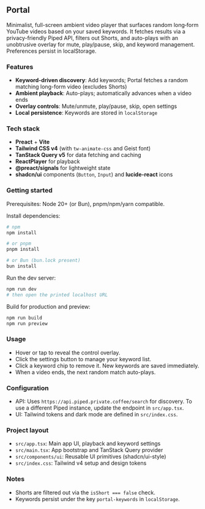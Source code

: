 ## Portal

Minimalist, full-screen ambient video player that surfaces random long‑form YouTube videos based on your saved keywords. It fetches results via a privacy-friendly Piped API, filters out Shorts, and auto-plays with an unobtrusive overlay for mute, play/pause, skip, and keyword management. Preferences persist in localStorage.

### Features

- **Keyword-driven discovery**: Add keywords; Portal fetches a random matching long-form video (excludes Shorts)
- **Ambient playback**: Auto-plays; automatically advances when a video ends
- **Overlay controls**: Mute/unmute, play/pause, skip, open settings
- **Local persistence**: Keywords are stored in `localStorage`

### Tech stack

- **Preact** + **Vite**
- **Tailwind CSS v4** (with `tw-animate-css` and Geist font)
- **TanStack Query v5** for data fetching and caching
- **ReactPlayer** for playback
- **@preact/signals** for lightweight state
- **shadcn/ui** components (`Button`, `Input`) and **lucide-react** icons

### Getting started

Prerequisites: Node 20+ (or Bun), pnpm/npm/yarn compatible.

Install dependencies:

```bash
# npm
npm install

# or pnpm
pnpm install

# or Bun (bun.lock present)
bun install
```

Run the dev server:

```bash
npm run dev
# then open the printed localhost URL
```

Build for production and preview:

```bash
npm run build
npm run preview
```

### Usage

- Hover or tap to reveal the control overlay.
- Click the settings button to manage your keyword list.
- Click a keyword chip to remove it. New keywords are saved immediately.
- When a video ends, the next random match auto-plays.

### Configuration

- API: Uses `https://api.piped.private.coffee/search` for discovery. To use a different Piped instance, update the endpoint in `src/app.tsx`.
- UI: Tailwind tokens and dark mode are defined in `src/index.css`.

### Project layout

- `src/app.tsx`: Main app UI, playback and keyword settings
- `src/main.tsx`: App bootstrap and TanStack Query provider
- `src/components/ui`: Reusable UI primitives (shadcn/ui-style)
- `src/index.css`: Tailwind v4 setup and design tokens

### Notes

- Shorts are filtered out via the `isShort === false` check.
- Keywords persist under the key `portal-keywords` in `localStorage`.
